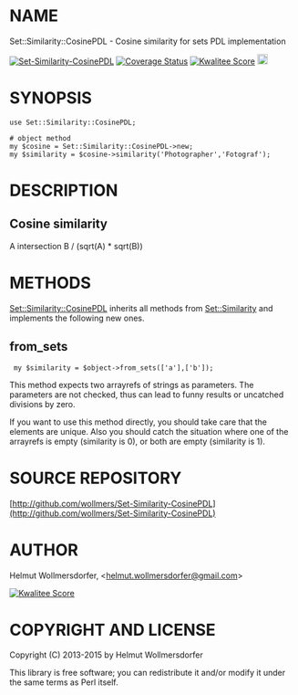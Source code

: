 # NAME

Set::Similarity::CosinePDL - Cosine similarity for sets PDL implementation

<div>
    <a href="https://travis-ci.org/wollmers/Set-Similarity-CosinePDL"><img src="https://travis-ci.org/wollmers/Set-Similarity-CosinePDL.png" alt="Set-Similarity-CosinePDL"></a>
    <a href='https://coveralls.io/r/wollmers/Set-Similarity-CosinePDL?branch=master'><img src='https://coveralls.io/repos/wollmers/Set-Similarity-CosinePDL/badge.png?branch=master' alt='Coverage Status' /></a>
    <a href='http://cpants.cpanauthors.org/dist/Set-Similarity-CosinePDL'><img src='http://cpants.cpanauthors.org/dist/Set-Similarity-CosinePDL.png' alt='Kwalitee Score' /></a>
    <a href="http://badge.fury.io/pl/Set-Similarity-CosinePDL"><img src="https://badge.fury.io/pl/Set-Similarity-CosinePDL.svg" alt="CPAN version" height="18"></a>
</div>

# SYNOPSIS

    use Set::Similarity::CosinePDL;
    
    # object method
    my $cosine = Set::Similarity::CosinePDL->new;
    my $similarity = $cosine->similarity('Photographer','Fotograf');
    

# DESCRIPTION

## Cosine similarity

A intersection B / (sqrt(A) \* sqrt(B))

# METHODS

[Set::Similarity::CosinePDL](https://metacpan.org/pod/Set::Similarity::CosinePDL) inherits all methods from [Set::Similarity](https://metacpan.org/pod/Set::Similarity) and implements the
following new ones.

## from\_sets

     my $similarity = $object->from_sets(['a'],['b']);
    

This method expects two arrayrefs of strings as parameters. The parameters are not checked, thus can lead to funny results or uncatched divisions by zero.

If you want to use this method directly, you should take care that the elements are unique. Also you should catch the situation where one of the arrayrefs is empty (similarity is 0), or both are empty (similarity is 1).

# SOURCE REPOSITORY

[http://github.com/wollmers/Set-Similarity-CosinePDL](http://github.com/wollmers/Set-Similarity-CosinePDL)

# AUTHOR

Helmut Wollmersdorfer, &lt;helmut.wollmersdorfer@gmail.com>

<div>
    <a href='http://cpants.cpanauthors.org/author/wollmers'><img src='http://cpants.cpanauthors.org/author/wollmers.png' alt='Kwalitee Score' /></a>
</div>

# COPYRIGHT AND LICENSE

Copyright (C) 2013-2015 by Helmut Wollmersdorfer

This library is free software; you can redistribute it and/or modify
it under the same terms as Perl itself.
